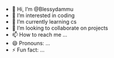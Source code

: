 - 👋 Hi, I’m @Blessydammu
- 👀 I’m interested in coding
- 🌱 I’m currently learning cs
- 💞️ I’m looking to collaborate on projects
- 📫 How to reach me ...
- 😄 Pronouns: ...
- ⚡ Fun fact: ...

<!---
Blessydammu/Blessydammu is a ✨ special ✨ repository because its `README.md` (this file) appears on your GitHub profile.
You can click the Preview link to take a look at your changes.
--->
